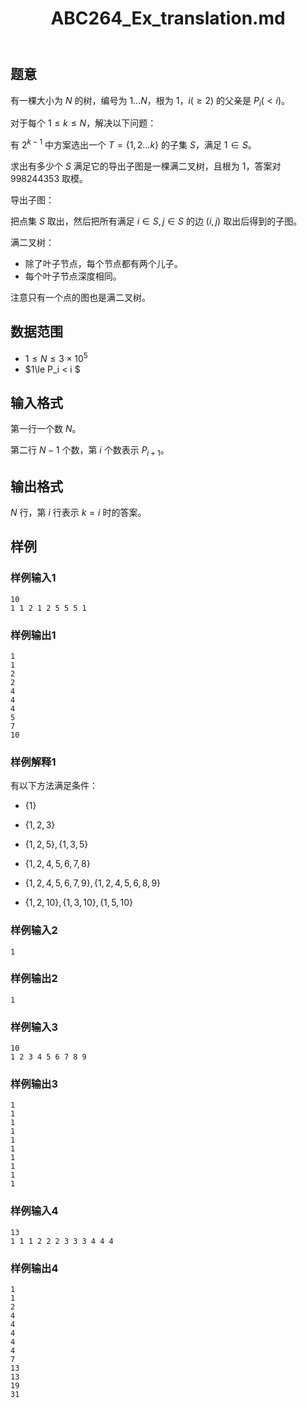 ﻿---
title: "ABC264_Ex_translation.md"
tags: []
author: ""
created: ""
---

## 题意

有一棵大小为 $N$ 的树，编号为 $1...N$，根为 $1$，$i(\ge 2)$ 的父亲是 $P_i( < i)$。

对于每个 $1\le k\le N$，解决以下问题：

有 $2^{k-1}$ 中方案选出一个 $T=\{1,2...k\}$ 的子集 $S$，满足 $1\in S$。

求出有多少个 $S$ 满足它的导出子图是一棵满二叉树，且根为 $1$，答案对 $998244353$ 取模。

导出子图：

把点集 $S$ 取出，然后把所有满足 $i\in S,j\in S$ 的边 $(i,j)$ 取出后得到的子图。

满二叉树：

- 除了叶子节点，每个节点都有两个儿子。
- 每个叶子节点深度相同。

注意只有一个点的图也是满二叉树。

## 数据范围

- $1\le N\le 3\times  10^5$
- $1\le P_i < i $

## 输入格式

第一行一个数 $N$。

第二行 $N-1$ 个数，第 $i$ 个数表示 $P_{i+1}$。

## 输出格式

$N$ 行，第 $i$ 行表示 $k=i$ 时的答案。

## 样例

### 样例输入1

```
10
1 1 2 1 2 5 5 5 1
```

### 样例输出1

```
1
1
2
2
4
4
4
5
7
10
```

### 样例解释1

有以下方法满足条件：

- $\{1\}$

- $\{1,2,3\}$

- $\{1,2,5\},\{1,3,5\}$

- $\{1,2,4,5,6,7,8\}$

- $\{1,2,4,5,6,7,9\},\{1,2,4,5,6,8,9\}$

- $\{1,2,10\},\{1,3,10\},\{1,5,10\}$

### 样例输入2

```
1
```

### 样例输出2

```
1
```

### 样例输入3

```
10
1 2 3 4 5 6 7 8 9
```

### 样例输出3

```
1
1
1
1
1
1
1
1
1
1
```

### 样例输入4

```
13
1 1 1 2 2 2 3 3 3 4 4 4
```

### 样例输出4

```
1
1
2
4
4
4
4
4
7
13
13
19
31
```

